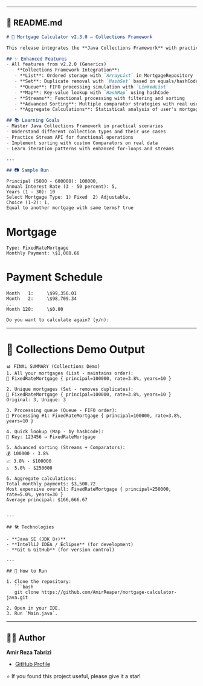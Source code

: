 
---

## 📘 README.md 

```markdown
# 🏦 Mortgage Calculator v2.3.0 – Collections Framework

This release integrates the **Java Collections Framework** with practical, user-focused demonstrations.

## ✨ Enhanced Features
- All features from v2.2.0 (Generics)
  - **Collections Framework Integration**:
   - **List**: Ordered storage with `ArrayList` in MortgageRepository
   - **Set**: Duplicate removal with `HashSet` based on equals/hashCode
   - **Queue**: FIFO processing simulation with `LinkedList`
   - **Map**: Key-value lookup with `HashMap` using hashCode
   - **Streams**: Functional processing with filtering and sorting
   - **Advanced Sorting**: Multiple comparator strategies with real user data
   - **Aggregate Calculations**: Statistical analysis of user's mortgage portfolio

## 📚 Learning Goals
- Master Java Collections Framework in practical scenarios
- Understand different collection types and their use cases
- Practice Stream API for functional operations
- Implement sorting with custom Comparators on real data
- Learn iteration patterns with enhanced for-loops and streams

---

## 📷 Sample Run

```

    Principal (5000 - 600000): 100000,
    Annual Interest Rate (3 - 50 percent): 5,
    Years (1 - 30): 10
    Select Mortgage Type: 1) Fixed  2) Adjustable,
    Choice (1-2): 1,
    Equal to another mortgage with same terms? true

# Mortgage

    Type: FixedRateMortgage
    Monthly Payment: \$1,060.66

# Payment Schedule

    Month   1:     \$99,356.01
    Month   2:     \$98,709.34
    ...
    Month 120:     \$0.00

    Do you want to calculate again? (y/n):

---

# 🔬 Collections Demo Output

    📊 FINAL SUMMARY (Collections Demo)
    1. All your mortgages (List - maintains order):
    📝 FixedRateMortgage { principal=100000, rate=3.8%, years=10 }

    2. Unique mortgages (Set - removes duplicates):
    🔄 FixedRateMortgage { principal=100000, rate=3.8%, years=10 }
    Original: 3, Unique: 3

    3. Processing queue (Queue - FIFO order):
    🎯 Processing #1: FixedRateMortgage { principal=100000, rate=3.8%, years=10 }

    4. Quick lookup (Map - by hashCode):
    🔑 Key: 123456 → FixedRateMortgage

    5. Advanced sorting (Streams + Comparators):
    💰 100000 - 3.8%
    📈 3.8% - $100000
    ⚠️  5.0% - $250000

    6. Aggregate calculations:
    Total monthly payments: $3,500.72
    Most expensive overall: FixedRateMortgage { principal=250000, rate=5.0%, years=30 }
    Average principal: $166,666.67

````

---

## 🛠️ Technologies

- **Java SE (JDK 8+)**  
- **IntelliJ IDEA / Eclipse** (for development)  
- **Git & GitHub** (for version control)

---

## 🚀 How to Run

1. Clone the repository:
   ```bash
   git clone https://github.com/AmirReaper/mortgage-calculator-java.git
````

    2. Open in your IDE.
    3. Run `Main.java`.

---

## 👨‍💻 Author

**Amir Reza Tabrizi**

* [GitHub Profile](https://github.com/AmirReaper)

⭐ If you found this project useful, please give it a star!
